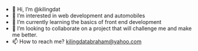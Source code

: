 - 👋 Hi, I’m @kilingdat
- 👀 I’m interested in web development and automobiles
- 🌱 I’m currently learning the basics of front end development
- 💞️ I’m looking to collaborate on a project that will challenge me and make me better.
- 📫 How to reach me? kilingdatabraham@yahoo.com

<!---
kilingdat/kilingdat is a ✨ special ✨ repository because its `README.md` (this file) appears on your GitHub profile.
You can click the Preview link to take a look at your changes.
--->
